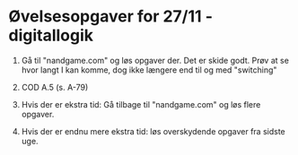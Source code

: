 # Øvelsesopgaver for 27/11 - digitallogik

1. Gå til "nandgame.com" og løs opgaver der. Det er skide godt.
   Prøv at se hvor langt I kan komme, dog ikke længere end til og med
   "switching"

2. COD A.5 (s. A-79)

3. Hvis der er ekstra tid: Gå tilbage til "nandgame.com" og løs
   flere opgaver.

4. Hvis der er endnu mere ekstra tid: løs overskydende opgaver
   fra sidste uge.
